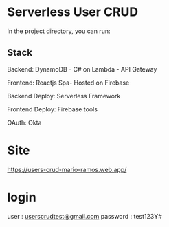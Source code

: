 # Serverless User CRUD

In the project directory, you can run:

## Stack

Backend: DynamoDB - C# on Lambda - API Gateway

Frontend: Reactjs Spa- Hosted on Firebase

Backend Deploy: Serverless Framework

Frontend Deploy: Firebase tools

OAuth: Okta

# Site 

https://users-crud-mario-ramos.web.app/

# login

user : userscrudtest@gmail.com
password : test123Y#
